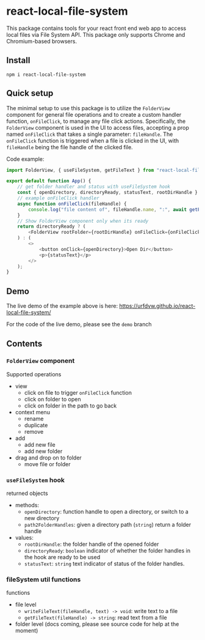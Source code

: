 # react-local-file-system

This package contains tools for your react front end web app to access local files via File System API.
This package only supports Chrome and Chromium-based browsers.

## Install
```
npm i react-local-file-system
```

## Quick setup

The minimal setup to use this package is to utilize the `FolderView` component for general file operations and to create a custom handler function, `onFileClick`, to manage any file click actions. Specifically, the `FolderView` component is used in the UI to access files, accepting a prop named `onFileClick` that takes a single parameter: `fileHandle`. The `onFileClick` function is triggered when a file is clicked in the UI, with `fileHandle` being the file handle of the clicked file.

Code example:

```js
import FolderView, { useFileSystem, getFileText } from "react-local-file-system";

export default function App() {
    // get folder handler and status with useFileSystem hook
    const { openDirectory, directoryReady, statusText, rootDirHandle } = useFileSystem();
    // example onFileClick handler
    async function onFileClick(fileHandle) {
        console.log("file content of", fileHandle.name, ":", await getFileText(fileHandle));
    }
    // Show FolderView component only when its ready
    return directoryReady ? (
        <FolderView rootFolder={rootDirHandle} onFileClick={onFileClick} />
    ) : (
        <>
            <button onClick={openDirectory}>Open Dir</button>
            <p>{statusText}</p>
        </>
    );
}
```

## Demo
The live demo of the example above is here:
https://urfdvw.github.io/react-local-file-system/

For the code of the live demo, please see the `demo` branch

## Contents

### `FolderView` component
Supported operations
- view
    - click on file to trigger `onFileClick` function
    - click on folder to open
    - click on folder in the path to go back
- context menu
    - rename
    - duplicate
    - remove
- add
    - add new file
    - add new folder
- drag and drop on to folder
    - move file or folder

### `useFileSystem` hook
returned objects
- methods:
    - `openDirectory`: function handle to open a directory, or switch to a new directory
    - `path2FolderHandles`: given a directory path (`string`) return a folder handle
- values:
    - `rootDirHandle`: the folder handle of the opened folder
    - `directoryReady`: `boolean` indicator of whether the folder handles in the hook are ready to be used
    - `statusText`: `string` text indicator of status of the folder handles.

### fileSystem util functions
functions 
- file level
    - `writeFileText(fileHandle, text) -> void`: write text to a file
    - `getFileText(fileHandle) -> string`: read text from a file
- folder level (docs coming, please see source code for help at the moment)

